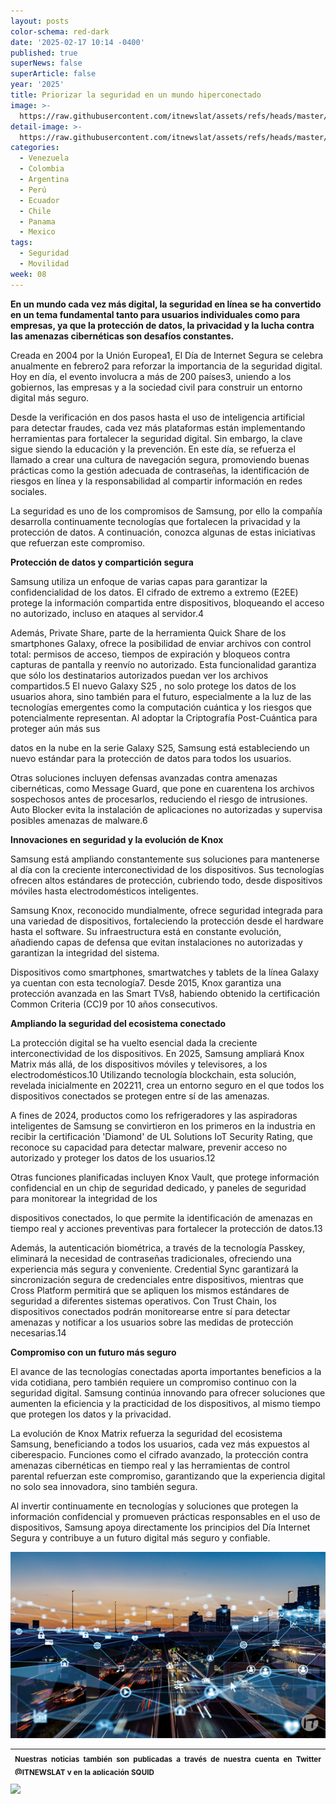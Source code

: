 ```yaml
---
layout: posts
color-schema: red-dark
date: '2025-02-17 10:14 -0400'
published: true
superNews: false
superArticle: false
year: '2025'
title: Priorizar la seguridad en un mundo hiperconectado
image: >-
  https://raw.githubusercontent.com/itnewslat/assets/refs/heads/master/img/540x320/servicios-interconectados-p.jpg
detail-image: >-
  https://raw.githubusercontent.com/itnewslat/assets/refs/heads/master/img/1024x680/servicios-interconectados-g.jpg
categories:
  - Venezuela
  - Colombia
  - Argentina
  - Perú
  - Ecuador
  - Chile
  - Panama
  - Mexico
tags:
  - Seguridad
  - Movilidad
week: 08
---
```

**En un mundo cada vez más digital, la seguridad en línea se ha convertido en un tema fundamental tanto para usuarios individuales como para empresas, ya que la protección de datos, la privacidad y la lucha contra las amenazas cibernéticas son desafíos constantes.**

Creada en 2004 por la Unión Europea1, El Día de Internet Segura se celebra anualmente en febrero2 para reforzar la importancia de la seguridad digital. Hoy en día, el evento involucra a más de 200 países3, uniendo a los gobiernos, las empresas y a la sociedad civil para construir un entorno digital más seguro.

Desde la verificación en dos pasos hasta el uso de inteligencia artificial para detectar fraudes, cada vez más plataformas están implementando herramientas para fortalecer la seguridad digital. Sin embargo, la clave sigue siendo la educación y la prevención. En este día, se refuerza el llamado a crear una cultura de navegación segura, promoviendo buenas prácticas como la gestión adecuada de contraseñas, la identificación de riesgos en línea y la responsabilidad al compartir información en redes sociales.

La seguridad es uno de los compromisos de Samsung, por ello la compañía desarrolla continuamente tecnologías que fortalecen la privacidad y la protección de datos. A continuación, conozca algunas de estas iniciativas que refuerzan este compromiso.

**Protección de datos y compartición segura**

Samsung utiliza un enfoque de varias capas para garantizar la confidencialidad de los datos. El cifrado de extremo a extremo (E2EE) protege la información compartida entre dispositivos, bloqueando el acceso no autorizado, incluso en ataques al servidor.4

Además, Private Share, parte de la herramienta Quick Share de los smartphones Galaxy, ofrece la posibilidad de enviar archivos con control total: permisos de acceso, tiempos de expiración y bloqueos contra capturas de pantalla y reenvío no autorizado. Esta funcionalidad garantiza que sólo los destinatarios autorizados puedan ver los archivos compartidos.5 El nuevo Galaxy S25 , no solo protege los datos de los usuarios ahora, sino también para el futuro, especialmente a la luz de las tecnologías emergentes como la computación cuántica y los riesgos que potencialmente representan. Al adoptar la Criptografía Post-Cuántica para proteger aún más sus

datos en la nube en la serie Galaxy S25, Samsung está estableciendo un nuevo estándar para la protección de datos para todos los usuarios.

Otras soluciones incluyen defensas avanzadas contra amenazas cibernéticas, como Message Guard, que pone en cuarentena los archivos sospechosos antes de procesarlos, reduciendo el riesgo de intrusiones. Auto Blocker evita la instalación de aplicaciones no autorizadas y supervisa posibles amenazas de malware.6

**Innovaciones en seguridad y la evolución de Knox**

Samsung está ampliando constantemente sus soluciones para mantenerse al día con la creciente interconectividad de los dispositivos. Sus tecnologías ofrecen altos estándares de protección, cubriendo todo, desde dispositivos móviles hasta electrodomésticos inteligentes.

Samsung Knox, reconocido mundialmente, ofrece seguridad integrada para una variedad de dispositivos, fortaleciendo la protección desde el hardware hasta el software. Su infraestructura está en constante evolución, añadiendo capas de defensa que evitan instalaciones no autorizadas y garantizan la integridad del sistema.

Dispositivos como smartphones, smartwatches y tablets de la línea Galaxy ya cuentan con esta tecnología7. Desde 2015, Knox garantiza una protección avanzada en las Smart TVs8, habiendo obtenido la certificación Common Criteria (CC)9 por 10 años consecutivos.

**Ampliando la seguridad del ecosistema conectado**

La protección digital se ha vuelto esencial dada la creciente interconectividad de los dispositivos. En 2025, Samsung ampliará Knox Matrix más allá, de los dispositivos móviles y televisores, a los electrodomésticos.10 Utilizando tecnología blockchain, esta solución, revelada inicialmente en 202211, crea un entorno seguro en el que todos los dispositivos conectados se protegen entre sí de las amenazas.

A fines de 2024, productos como los refrigeradores y las aspiradoras inteligentes de Samsung se convirtieron en los primeros en la industria en recibir la certificación 'Diamond' de UL Solutions IoT Security Rating, que reconoce su capacidad para detectar malware, prevenir acceso no autorizado y proteger los datos de los usuarios.12

Otras funciones planificadas incluyen Knox Vault, que protege información confidencial en un chip de seguridad dedicado, y paneles de seguridad para monitorear la integridad de los

dispositivos conectados, lo que permite la identificación de amenazas en tiempo real y acciones preventivas para fortalecer la protección de datos.13

Además, la autenticación biométrica, a través de la tecnología Passkey, eliminará la necesidad de contraseñas tradicionales, ofreciendo una experiencia más segura y conveniente. Credential Sync garantizará la sincronización segura de credenciales entre dispositivos, mientras que Cross Platform permitirá que se apliquen los mismos estándares de seguridad a diferentes sistemas operativos. Con Trust Chain, los dispositivos conectados podrán monitorearse entre sí para detectar amenazas y notificar a los usuarios sobre las medidas de protección necesarias.14

**Compromiso con un futuro más seguro**

El avance de las tecnologías conectadas aporta importantes beneficios a la vida cotidiana, pero también requiere un compromiso continuo con la seguridad digital. Samsung continúa innovando para ofrecer soluciones que aumenten la eficiencia y la practicidad de los dispositivos, al mismo tiempo que protegen los datos y la privacidad.

La evolución de Knox Matrix refuerza la seguridad del ecosistema Samsung, beneficiando a todos los usuarios, cada vez más expuestos al ciberespacio. Funciones como el cifrado avanzado, la protección contra amenazas cibernéticas en tiempo real y las herramientas de control parental refuerzan este compromiso, garantizando que la experiencia digital no solo sea innovadora, sino también segura.

Al invertir continuamente en tecnologías y soluciones que protegen la información confidencial y promueven prácticas responsables en el uso de dispositivos, Samsung apoya directamente los principios del Día Internet Segura y contribuye a un futuro digital más seguro y confiable.

![](https://raw.githubusercontent.com/itnewslat/assets/refs/heads/master/img/540x320/servicios-interconectados-p.jpg)

<table style="height: 42px;" width="569">
<tbody>
<tr>
<td style="text-align: justify;"><sub><strong>Nuestras noticias también son publicadas a través de nuestra cuenta en Twitter <a href="https://twitter.com/itnewslat?lang=es">@ITNEWSLAT</a> y en la aplicación <a href="https://squidapp.co/en/">SQUID</a></strong></sub></td>
</tr>
</tbody>
</table>

<img src="https://tracker.metricool.com/c3po.jpg?hash=56f88a41e39ab42c063cc51676587a04"/>